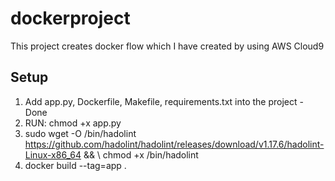 # dockerproject
This project creates docker flow which I have created by using AWS Cloud9

## Setup 
1. Add app.py, Dockerfile, Makefile, requirements.txt into the project - Done
2. RUN: chmod +x app.py
3. sudo wget -O /bin/hadolint https://github.com/hadolint/hadolint/releases/download/v1.17.6/hadolint-Linux-x86_64 && \ chmod +x /bin/hadolint
4. docker build --tag=app .
